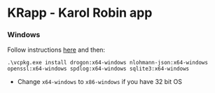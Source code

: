 # KRapp - Karol Robin app

### Windows
Follow instructions [here](https://vcpkg.io/en/getting-started.html) and then:
```
.\vcpkg.exe install drogon:x64-windows nlohmann-json:x64-windows openssl:x64-windows spdlog:x64-windows sqlite3:x64-windows
```
- Change `x64-windows` to `x86-windows` if you have 32 bit OS
